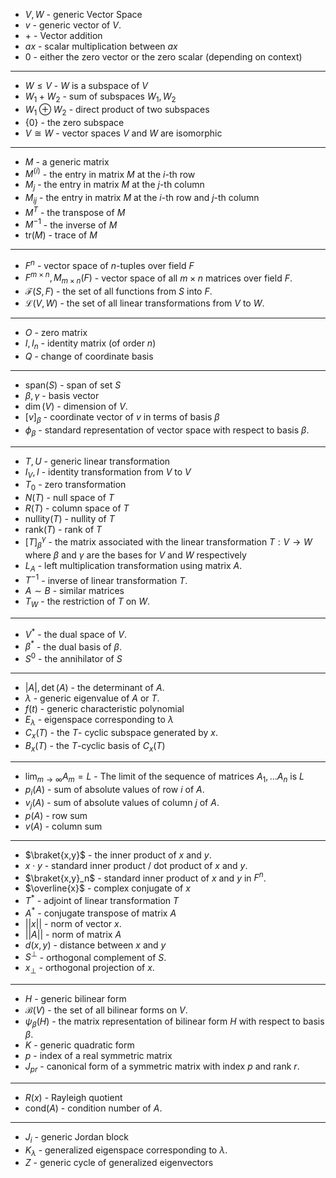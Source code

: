 * $V, W$ - generic Vector Space
* $v$ - generic vector of $V$.
* $+$ - Vector addition
* $ax$ - scalar multiplication between $ax$
* $0$ - either the zero vector or the zero scalar (depending on context)
***
* $W\le V$ - $W$ is a subspace of $V$
* $W_1 + W_2$ - sum of subspaces $W_1,W_2$
* $W_1\oplus W_2$ - direct product of two subspaces
* $\{0\}$ - the zero subspace
* $V\cong W$ - vector spaces $V$ and $W$ are isomorphic
***
* $M$ - a generic matrix
* $M^{(i)}$ - the entry in matrix $M$ at the $i$-th row
* $M_j$ - the entry in matrix $M$ at the $j$-th column
* $M_{ij}$ - the entry in matrix $M$ at the $i$-th row and $j$-th column
* $M^T$ - the transpose of $M$
* $M^{-1}$ - the inverse of $M$
* $\text{tr}(M)$ - trace of $M$ 
***
* $F^n$ - vector space of $n$-tuples over field $F$
* $F^{m\times n}, M_{m\times n}(F)$ - vector space of all $m\times n$ matrices over field $F$. 
* $\mathcal{F}(S,F)$ - the set of all functions from $S$ into $F$. 
* $\mathcal{L}(V,W)$ - the set of all linear transformations from $V$ to $W$. 
***
* $O$ - zero matrix
* $I, I_n$ - identity matrix (of order $n$)
* $Q$ - change of coordinate basis
***
* $\text{span}(S)$ - span of set $S$
* $\beta, \gamma$ - basis vector
* $\dim(V)$ - dimension of $V$.
* $[v]_\beta$ - coordinate vector of $v$ in terms of basis $\beta$
* $\phi_\beta$ - standard representation of vector space with respect to basis $\beta$.
***
* $T, U$ - generic linear transformation
* $I_V, I$ - identity transformation from $V$ to $V$ 
* $T_0$ - zero transformation
* $N(T)$ - null space of $T$
* $R(T)$ - column space of $T$
* $\text{nullity}(T)$ - nullity of $T$
* $\text{rank}(T)$ - rank of $T$
* $[T]_\beta^\gamma$ - the matrix associated with the linear transformation $T:V\to W$ where $\beta$ and $\gamma$ are the bases for $V$ and $W$ respectively
* $L_A$ - left multiplication transformation using matrix $A$.
* $T^{-1}$ - inverse of linear transformation $T$.
* $A\sim B$ - similar matrices
* $T_W$ - the restriction of $T$ on $W$. 
***
* $V^\ast$ - the dual space of $V$.
* $\beta^\ast$ - the dual basis of $\beta$.
* $S^0$ - the annihilator of $S$
* **
* $|A|,\det (A)$ - the determinant of $A$.
* $\lambda$ - generic eigenvalue of $A$ or  $T$.
* $f(t)$ - generic characteristic polynomial
* $E_\lambda$ - eigenspace corresponding to $\lambda$
* $C_x(T)$ - the $T$- cyclic subspace generated by $x$.
* $B_x(T)$ - the $T$-cyclic basis of $C_x(T)$
*****
* $\lim_{m\to\infty}A_m = L$ - The limit of the sequence of matrices $A_1,\dots A_n$ is $L$
* $p_i(A)$ - sum of absolute values of row $i$ of $A$.
* $v_j(A)$ - sum of absolute values of column $j$ of $A$.
* $p(A)$ - row sum
* $v(A)$ - column sum
***
* $\braket{x,y}$ - the inner product of $x$ and $y$.
* $x\cdot y$ - standard inner product / dot product of $x$ and $y$.
* $\braket{x,y}_n$ - standard inner product of $x$ and $y$ in $F^n$. 
* $\overline{x}$ - complex conjugate of $x$
* $T^\ast$ - adjoint of linear transformation $T$
* $A^\ast$ - conjugate transpose of matrix $A$
* $||x||$ - norm of vector $x$.
* $||A||$ - norm of matrix $A$
* $d(x,y)$ - distance between $x$ and $y$
* $S^\perp$ - orthogonal complement of $S$.
* $x_\perp$ - orthogonal projection of $x$.
*****
* $H$ - generic bilinear form
* $\mathcal{B}(V)$ - the set of all bilinear forms on $V$.
* $\psi_\beta(H)$ - the matrix representation of bilinear form $H$ with respect to basis $\beta$. 
* $K$ - generic quadratic form
* $p$ - index of a real symmetric matrix
* $J_{pr}$ - canonical form of a symmetric matrix with index $p$ and rank $r$.
*****
* $R(x)$ - Rayleigh quotient 
* $\text{cond}(A)$ - condition number of $A$.
*****
* $J_i$ - generic Jordan block
* $K_\lambda$ - generalized eigenspace corresponding to $\lambda$.
* $Z$ - generic cycle of generalized eigenvectors
